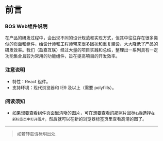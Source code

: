 # 前言

### BOS Web组件说明
在产品的研发过程中，会出现不同的设计规范和实现方式，但其中往往存在很多类似的页面和组件，给设计师和工程师带来很多困扰和重复建设，大大降低了产品的研发效率。我们（盈嘉互联）经过大量的项目实践和总结，整理出一系列具有一定功能集合且较为常用的功能组件，旨在提高项目的开发效率。

### 注意说明
* 特性：React 组件。
* 支持环境：现代浏览器和 IE9 及以上（需要 polyfills）。

### 阅读须知 
* 如果想要查看组件页面里清晰的图片，可在想要查看的那照片鼠标`右键`选择`在新标签页中打开图片`，然后就可以在新的浏览器标签页里查看高清的图了。

---
> 如若转载请标明出处.
